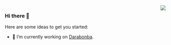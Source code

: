 <img align="right" src="https://github-readme-stats.vercel.app/api?username=JacksonTian&&show_icons=true&theme=github" />

### Hi there 👋

Here are some ideas to get you started:

- 🔭 I’m currently working on [Darabonba](https://github.com/aliyun/darabonba).
